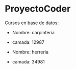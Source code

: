 # ProyectoCoder
Cursos en base de datos:
- Nombre: carpinteria
- camada: 12987

- Nombre: herreria
- camada: 34981
